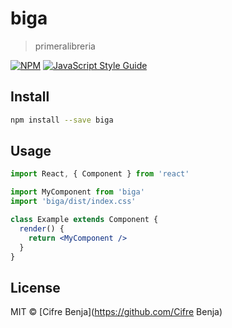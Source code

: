 # biga

> primeralibreria

[![NPM](https://img.shields.io/npm/v/biga.svg)](https://www.npmjs.com/package/biga) [![JavaScript Style Guide](https://img.shields.io/badge/code_style-standard-brightgreen.svg)](https://standardjs.com)

## Install

```bash
npm install --save biga
```

## Usage

```jsx
import React, { Component } from 'react'

import MyComponent from 'biga'
import 'biga/dist/index.css'

class Example extends Component {
  render() {
    return <MyComponent />
  }
}
```

## License

MIT © [Cifre Benja](https://github.com/Cifre Benja)
